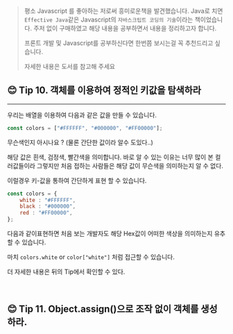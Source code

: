 > 평소 Javascript 를 좋아하는 저로써 흥미로운책을 발견했습니다. Java로 치면 `Effective Java`같은 Javascript의 `자바스크팁트 코딩의 기술`이라는 책이었습니다.
> 주저 없이 구매하였고 해당 내용을 공부하면서 내용을 정리하고자 합니다.
>
> 프론트 개발 및 Javascript를 공부하신다면 한번쯤 보시는걸 꼭 추천드리고 싶습니다.
>
> 자세한 내용은 도서를 참고해 주세요
>


## 😊 Tip 10. 객체를 이용하여 정적인 키값을 탐색하라

---
우리는 배열을 이용하여 다음과 같은 값을 만들 수 있습니다.

```javascript
const colors = ["#FFFFFF", "#000000", "#FF00000"];
```
무슨색인지 아시나요 ? (물론 간단한 값이라 알수 도있다..)

해당 값은 흰색, 검정색, 빨간색을 의미합니다. 바로 알 수 있는 이유는 너무 많이 본 컬러값들이라 그렇지만 처음 접하는 사람들은
해당 값이 무슨색을 의미하는지 알 수 없다.

이럴경우 키-값을 통하여 간단하게 표현 할 수 있습니다.

```javascript
const colors = {
    white : "#FFFFFF",
    black : "#000000",
    red : "#FF00000",
};
```

다음과 같이표현하면 처음 보는 개발자도 해당 Hex값이 어떠한 색상을 의미하는지 유추할 수 있습니다.

마치 `colors.white` or `color["white"]` 처럼 접근할 수 있습니다. 

더 자세한 내용은 뒤의 Tip에서 확인할 수 있다.

<br>

## 😊 Tip 11. Object.assign()으로 조작 없이 객체를 생성하라.